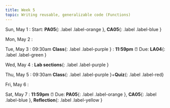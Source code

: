 ```yaml
---
title: Week 5
topic: Writing reusable, generalizable code (Functions)
---
```

Sun, May 1
: Start: **PA05**{: .label .label-orange }, **CA05**{: .label .label-blue }


Mon, May 2
: 

Tue, May 3
: 09:30am **Class**{: .label .label-purple }
: **11:59pm**  ⏰  Due: **LA04**{: .label .label-green }


Wed, May 4
: **Lab sections**{: .label .label-purple }


Thu, May 5
: 09:30am **Class**{: .label .label-purple }+**Quiz**{: .label .label-red}


Fri, May 6
: 

Sat, May 7
: **11:59pm**  ⏰  Due: **PA05**{: .label .label-orange }, **CA05**{: .label .label-blue }, **Reflection**{: .label .label-yellow }


